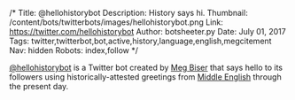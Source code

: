 /*
Title: @hellohistorybot
Description: History says hi.
Thumbnail: /content/bots/twitterbots/images/hellohistorybot.png
Link: https://twitter.com/hellohistorybot
Author: botsheeter.py
Date: July 01, 2017
Tags: twitter,twitterbot,bot,active,history,language,english,megcitement
Nav: hidden
Robots: index,follow
*/

[@hellohistorybot](https://twitter.com/hellohistorybot) is a Twitter bot created by [Meg Biser](https://twitter.com/megcitement) that says hello to its followers using historically-attested greetings from [Middle English](https://en.wikipedia.org/wiki/Middle_English) through the present day.

